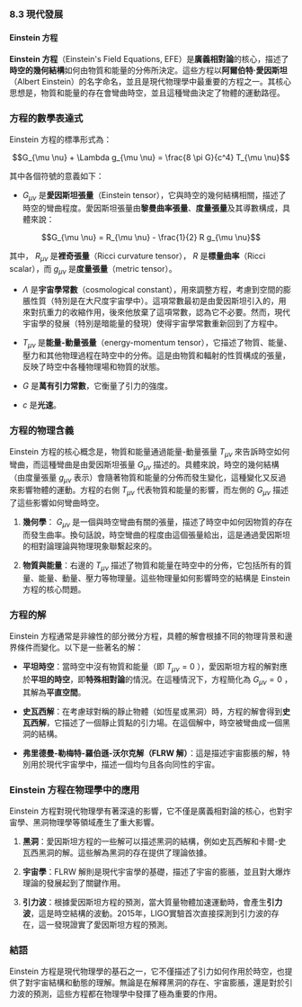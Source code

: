 ### 8.3 現代發展
#### Einstein 方程

**Einstein 方程**（Einstein's Field Equations, EFE）是**廣義相對論**的核心，描述了**時空的幾何結構**如何由物質和能量的分佈所決定。這些方程以**阿爾伯特·愛因斯坦**（Albert Einstein）的名字命名，並且是現代物理學中最重要的方程之一。其核心思想是，物質和能量的存在會彎曲時空，並且這種彎曲決定了物體的運動路徑。

### 方程的數學表達式

Einstein 方程的標準形式為：


```math
G_{\mu \nu} + \Lambda g_{\mu \nu} = \frac{8 \pi G}{c^4} T_{\mu \nu}
```


其中各個符號的意義如下：

-  $`G_{\mu \nu}`$  是**愛因斯坦張量**（Einstein tensor），它與時空的幾何結構相關，描述了時空的彎曲程度。愛因斯坦張量由**黎曼曲率張量**、**度量張量**及其導數構成，具體來說：

  
```math
G_{\mu \nu} = R_{\mu \nu} - \frac{1}{2} R g_{\mu \nu}
```

  
  其中， $`R_{\mu \nu}`$  是**裡奇張量**（Ricci curvature tensor）， $`R`$  是**標量曲率**（Ricci scalar），而  $`g_{\mu \nu}`$  是**度量張量**（metric tensor）。

-  $`\Lambda`$  是**宇宙學常數**（cosmological constant），用來調整方程，考慮到空間的膨脹性質（特別是在大尺度宇宙學中）。這項常數最初是由愛因斯坦引入的，用來對抗重力的收縮作用，後來他放棄了這項常數，認為它不必要。然而，現代宇宙學的發展（特別是暗能量的發現）使得宇宙學常數重新回到了方程中。

-  $`T_{\mu \nu}`$  是**能量-動量張量**（energy-momentum tensor），它描述了物質、能量、壓力和其他物理過程在時空中的分佈。這是由物質和輻射的性質構成的張量，反映了時空中各種物理場和物質的狀態。

-  $`G`$  是**萬有引力常數**，它衡量了引力的強度。

-  $`c`$  是**光速**。

### 方程的物理含義

Einstein 方程的核心概念是，物質和能量通過能量-動量張量  $`T_{\mu \nu}`$  來告訴時空如何彎曲，而這種彎曲是由愛因斯坦張量  $`G_{\mu \nu}`$  描述的。具體來說，時空的幾何結構（由度量張量  $`g_{\mu \nu}`$  表示）會隨著物質和能量的分佈而發生變化，這種變化又反過來影響物體的運動。方程的右側  $`T_{\mu \nu}`$  代表物質和能量的影響，而左側的  $`G_{\mu \nu}`$  描述了這些影響如何彎曲時空。

1. **幾何學**： $`G_{\mu \nu}`$  是一個與時空彎曲有關的張量，描述了時空中如何因物質的存在而發生曲率。換句話說，時空彎曲的程度由這個張量給出，這是通過愛因斯坦的相對論理論與物理現象聯繫起來的。
   
2. **物質與能量**：右邊的  $`T_{\mu \nu}`$  描述了物質和能量在時空中的分佈，它包括所有的質量、能量、動量、壓力等物理量。這些物理量如何影響時空的結構是 Einstein 方程的核心問題。

### 方程的解

Einstein 方程通常是非線性的部分微分方程，具體的解會根據不同的物理背景和邊界條件而變化。以下是一些著名的解：

- **平坦時空**：當時空中沒有物質和能量（即  $`T_{\mu \nu} = 0`$ ），愛因斯坦方程的解對應於**平坦的時空**，即**特殊相對論**的情況。在這種情況下，方程簡化為  $`G_{\mu \nu} = 0`$ ，其解為**平直空間**。

- **史瓦西解**：在考慮球對稱的靜止物體（如恆星或黑洞）時，方程的解會得到**史瓦西解**，它描述了一個靜止質點的引力場。在這個解中，時空被彎曲成一個黑洞的結構。

- **弗里德曼-勒梅特-羅伯遜-沃尔克解（FLRW 解）**：這是描述宇宙膨脹的解，特別用於現代宇宙學中，描述一個均勻且各向同性的宇宙。

### Einstein 方程在物理學中的應用

Einstein 方程對現代物理學有著深遠的影響，它不僅是廣義相對論的核心，也對宇宙學、黑洞物理學等領域產生了重大影響。

1. **黑洞**：愛因斯坦方程的一些解可以描述黑洞的結構，例如史瓦西解和卡爾-史瓦西黑洞的解。這些解為黑洞的存在提供了理論依據。

2. **宇宙學**：FLRW 解則是現代宇宙學的基礎，描述了宇宙的膨脹，並且對大爆炸理論的發展起到了關鍵作用。

3. **引力波**：根據愛因斯坦方程的預測，當大質量物體加速運動時，會產生**引力波**，這是時空結構的波動。2015年，LIGO實驗首次直接探測到引力波的存在，這一發現證實了愛因斯坦方程的預測。

### 結語

Einstein 方程是現代物理學的基石之一，它不僅描述了引力如何作用於時空，也提供了對宇宙結構和動態的理解。無論是在解釋黑洞的存在、宇宙膨脹，還是對於引力波的預測，這些方程都在物理學中發揮了極為重要的作用。